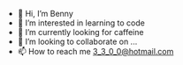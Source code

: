 - 👋 Hi, I’m Benny
- 👀 I’m interested in learning to code
- 🌱 I’m currently looking for caffeine
- 💞️ I’m looking to collaborate on ...
- 📫 How to reach me 3_3_0_0@hotmail.com

<!---
Rightanglewrong/Rightanglewrong is a ✨ special ✨ repository because its `README.md` (this file) appears on your GitHub profile.
You can click the Preview link to take a look at your changes.
--->
